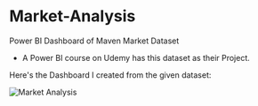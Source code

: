 # Market-Analysis
Power BI Dashboard of Maven Market Dataset
- A Power BI course on Udemy has this dataset as their Project.

Here's the Dashboard I created from the given dataset:

![Market Analysis](https://github.com/Ashleshad/Market-Analysis/assets/77046834/b8f9fc8b-fc16-463e-94e9-8e56b79c195e)
